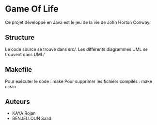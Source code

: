 # Game Of Life
Ce projet développé en Java est le jeu de la vie de John Horton Conway.

## Structure
Le code source se trouve dans src/.
Les différents diagrammes UML se trouvent dans UML/

## Makefile
Pour exécuter le code : make
Pour supprimer les fichiers compilés : make clean

## Auteurs
- KAYA Rojan
- BENJELLOUN Saad
